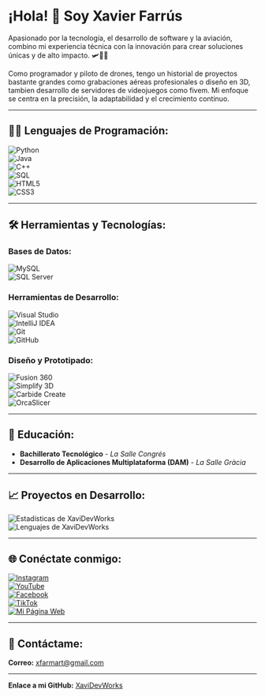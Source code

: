 # ¡Hola! 👋 Soy **Xavier Farrús**  
Apasionado por la tecnología, el desarrollo de software y la aviación, combino mi experiencia técnica con la innovación para crear soluciones únicas y de alto impacto. 🛩️👨‍💻  

Como programador y piloto de drones, tengo un historial de proyectos bastante grandes como grabaciones aéreas profesionales o diseño en 3D, tambien desarrollo de servidores de videojuegos como fivem. Mi enfoque se centra en la precisión, la adaptabilidad y el crecimiento continuo.  

---

## 🧑‍💻 **Lenguajes de Programación:**  
![Python](https://img.shields.io/badge/Python-3.9-blue?style=for-the-badge&logo=python&logoColor=white)  
![Java](https://img.shields.io/badge/Java-11-blue?style=for-the-badge&logo=java&logoColor=white)  
![C++](https://img.shields.io/badge/C++-11-blue?style=for-the-badge&logo=cplusplus&logoColor=white)  
![SQL](https://img.shields.io/badge/SQL-Database-blue?style=for-the-badge&logo=mysql&logoColor=white)  
![HTML5](https://img.shields.io/badge/HTML5-blue?style=for-the-badge&logo=html5&logoColor=white)  
![CSS3](https://img.shields.io/badge/CSS3-blue?style=for-the-badge&logo=css3&logoColor=white)  

---

## 🛠️ **Herramientas y Tecnologías:**  

### **Bases de Datos:**  
![MySQL](https://img.shields.io/badge/MySQL-Database-blue?style=for-the-badge&logo=mysql&logoColor=white)  
![SQL Server](https://img.shields.io/badge/SQL_Server-Database-CC2927?style=for-the-badge&logo=microsoftsqlserver&logoColor=white)  

### **Herramientas de Desarrollo:**  
![Visual Studio](https://img.shields.io/badge/Visual_Studio-IDE-blue?style=for-the-badge&logo=visualstudio&logoColor=white)  
![IntelliJ IDEA](https://img.shields.io/badge/IntelliJ_IDEA-IDE-000000?style=for-the-badge&logo=intellijidea&logoColor=white)  
![Git](https://img.shields.io/badge/Git-Tools-black?style=for-the-badge&logo=git&logoColor=white)  
![GitHub](https://img.shields.io/badge/GitHub-Tools-black?style=for-the-badge&logo=github&logoColor=white)  

### **Diseño y Prototipado:**  
![Fusion 360](https://img.shields.io/badge/Fusion_360-Design-blue?style=for-the-badge&logo=fusion360&logoColor=white)  
![Simplify 3D](https://img.shields.io/badge/Simplify_3D-Design-blue?style=for-the-badge&logo=simplify3d&logoColor=white)  
![Carbide Create](https://img.shields.io/badge/Carbide_Create-Design-blue?style=for-the-badge&logo=blender&logoColor=white)  
![OrcaSlicer](https://img.shields.io/badge/OrcaSlicer-Design-blue?style=for-the-badge&logo=blender&logoColor=white)  

---

## 🌱 **Educación:**  
- **Bachillerato Tecnológico** - *La Salle Congrés*  
- **Desarrollo de Aplicaciones Multiplataforma (DAM)** - *La Salle Gràcia*  

---

## 📈 **Proyectos en Desarrollo:**  
![Estadísticas de XaviDevWorks](https://github-readme-stats.vercel.app/api?username=XaviDevWorks&show_icons=true&count_private=true&hide_title=true&hide=prs)  
![Lenguajes de XaviDevWorks](https://github-readme-stats.vercel.app/api/top-langs/?username=XaviDevWorks&layout=compact&langs_count=8)  

---

## 🌐 **Conéctate conmigo:**  
[![Instagram](https://img.shields.io/badge/Instagram-S%C3%ADgueme-E4405F?style=for-the-badge&logo=instagram&logoColor=white)](https://www.instagram.com/xavierfarrus/)  
[![YouTube](https://img.shields.io/badge/YouTube-S%C3%ADgueme-FF0000?style=for-the-badge&logo=youtube&logoColor=white)](https://www.youtube.com/@xavierfarrus)  
[![Facebook](https://img.shields.io/badge/Facebook-S%C3%ADgueme-1877F2?style=for-the-badge&logo=facebook&logoColor=white)](https://www.facebook.com/xavierfarrus/?locale=es_ES)  
[![TikTok](https://img.shields.io/badge/TikTok-S%C3%ADgueme-000000?style=for-the-badge&logo=tiktok&logoColor=white)](https://tiktok.com/@xavierfarrus_rc)  
[![Mi Página Web](https://img.shields.io/badge/Mi_Página_Web-Visitar-2ea44f?style=for-the-badge&logo=linktree&logoColor=white)](https://linktr.ee/xavierfarrus)  

---

## 📧 **Contáctame:**  
**Correo:** xfarmart@gmail.com  

---

**Enlace a mi GitHub:** [XaviDevWorks](https://github.com/XaviDevWorks)  

